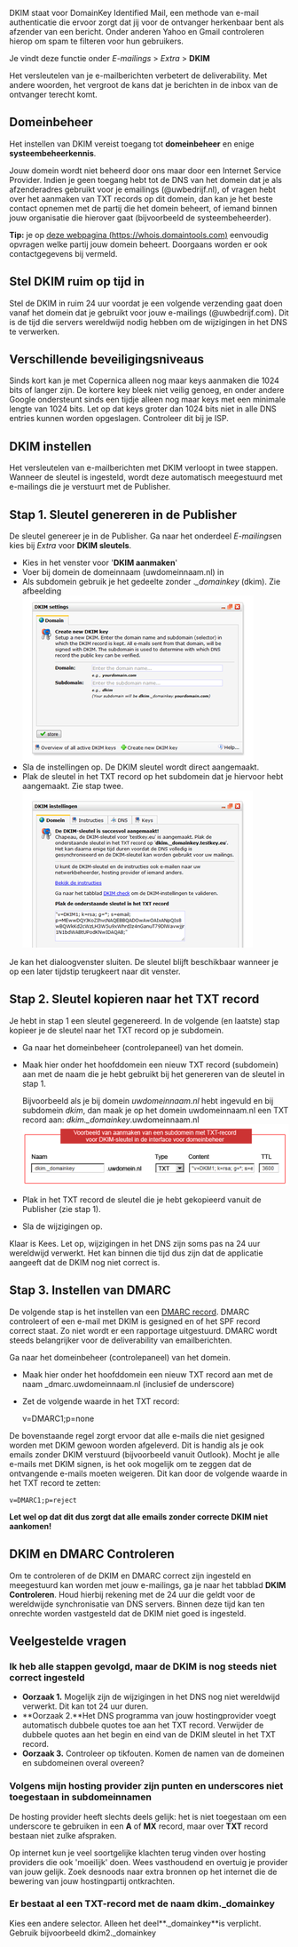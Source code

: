DKIM staat voor DomainKey Identified Mail, een methode van e-mail
authenticatie die ervoor zorgt dat jij voor de ontvanger herkenbaar bent
als afzender van een bericht. Onder anderen Yahoo en Gmail controleren
hierop om spam te filteren voor hun gebruikers.

Je vindt deze functie onder *E-mailings* \> *Extra* \> **DKIM**

Het versleutelen van je e-mailberichten verbetert de deliverability. Met
andere woorden, het vergroot de kans dat je berichten in de inbox van de
ontvanger terecht komt.

Domeinbeheer
------------

Het instellen van DKIM vereist toegang tot **domeinbeheer** en enige
**systeembeheerkennis**.

Jouw domein wordt niet beheerd door ons maar door een Internet Service
Provider. Indien je geen toegang hebt tot de DNS van het domein dat je
als afzenderadres gebruikt voor je emailings (@uwbedrijf.nl), of vragen
hebt over het aanmaken van TXT records op dit domein, dan kan je het
beste contact opnemen met de partij die het domein beheert, of iemand
binnen jouw organisatie die hierover gaat (bijvoorbeeld de
systeembeheerder).

**Tip:** je op [deze webpagina
(https://whois.domaintools.com)](https://whois.domaintools.com "Domeingegevens opvragen")
eenvoudig opvragen welke partij jouw domein beheert. Doorgaans worden
er ook contactgegevens bij vermeld.

Stel DKIM ruim op tijd in
-------------------------

Stel de DKIM in ruim 24 uur voordat je een volgende verzending gaat doen
vanaf het domein dat je gebruikt voor jouw e-mailings (@uwbedrijf.com).
Dit is de tijd die servers wereldwijd nodig hebben om de wijzigingen in
het DNS te verwerken.

Verschillende beveiligingsniveaus
---------------------------------

Sinds kort kan je met Copernica alleen nog maar keys aanmaken die 1024
bits of langer zijn. De kortere key bleek niet veilig genoeg, en onder
andere Google ondersteunt sinds een tijdje alleen nog maar keys met een
minimale lengte van 1024 bits. Let op dat keys groter dan 1024 bits niet
in alle DNS entries kunnen worden opgeslagen. Controleer dit bij je ISP.

DKIM instellen
--------------

Het versleutelen van e-mailberichten met DKIM verloopt in twee stappen.
Wanneer de sleutel is ingesteld, wordt deze automatisch meegestuurd met
e-mailings die je verstuurt met de Publisher.

Stap 1. Sleutel genereren in de Publisher
-----------------------------------------

De sleutel genereer je in de Publisher. Ga naar het onderdeel
*E-mailings*en kies bij *Extra* voor **DKIM sleutels**.

-   Kies in het venster voor '**DKIM aanmaken**'
-   Voer bij domein de domeinnaam (uwdomeinnaam.nl) in
-   Als subdomein gebruik je het gedeelte zonder .*\_domainkey* (dkim).
    Zie afbeelding\
     ![](../images/generatekey.png)
-   Sla de instellingen op. De DKIM sleutel wordt direct aangemaakt.
-   Plak de sleutel in het TXT record op het subdomein dat je hiervoor
    hebt aangemaakt. Zie stap twee.\
     ![](../images/DKIM_keyisgenerated.png)

Je kan het dialoogvenster sluiten. De sleutel blijft beschikbaar wanneer
je op een later tijdstip terugkeert naar dit venster.

Stap 2. Sleutel kopieren naar het TXT record
--------------------------------------------

Je hebt in stap 1 een sleutel gegenereerd. In de volgende (en laatste)
stap kopieer je de sleutel naar het TXT record op je subdomein.

-   Ga naar het domeinbeheer (controlepaneel) van het domein.
-   Maak hier onder het hoofddomein een nieuw TXT record (subdomein) aan
    met de naam die je hebt gebruikt bij het genereren van de sleutel in
    stap 1.

    Bijvoorbeeld als je bij domein *uwdomeinnaam.nl* hebt ingevuld en
    bij subdomein *dkim*, dan maak je op het domein uwdomeinnaam.nl een
    TXT record aan: *dkim.\_domainkey*.uwdomeinnaam.nl\
     ![](../images/DKIM-DNS.png)

-   Plak in het TXT record de sleutel die je hebt gekopieerd vanuit de
    Publisher (zie stap 1).
-   Sla de wijzigingen op.

Klaar is Kees. Let op, wijzigingen in het DNS zijn soms pas na 24 uur
wereldwijd verwerkt. Het kan binnen die tijd dus zijn dat de applicatie
aangeeft dat de DKIM nog niet correct is. 

Stap 3. Instellen van DMARC
---------------------------

De volgende stap is het instellen van een [DMARC
record](https://www.dmarc.org "DMARC website"). DMARC controleert of een
e-mail met DKIM is gesigned en of het SPF record correct staat. Zo niet
wordt er een rapportage uitgestuurd. DMARC wordt steeds belangrijker
voor de deliverability van emailberichten.

Ga naar het domeinbeheer (controlepaneel) van het domein.

-   Maak hier onder het hoofddomein een nieuw TXT record aan met de naam
    \_dmarc.uwdomeinnaam.nl (inclusief de underscore)
-   Zet de volgende waarde in het TXT record:

    v=DMARC1;p=none

De bovenstaande regel zorgt ervoor dat alle e-mails die niet gesigned
worden met DKIM gewoon worden afgeleverd. Dit is handig als je ook
emails zonder DKIM verstuurd (bijvoorbeeld vanuit Outlook). Mocht je
alle e-mails met DKIM signen, is het ook mogelijk om te zeggen dat de
ontvangende e-mails moeten weigeren. Dit kan door de volgende waarde in
het TXT record te zetten:

    v=DMARC1;p=reject

**Let wel op dat dit dus zorgt dat alle emails zonder correcte DKIM niet
aankomen!**

DKIM en DMARC Controleren
-------------------------

Om te controleren of de DKIM en DMARC correct zijn ingesteld en
meegestuurd kan worden met jouw e-mailings, ga je naar het tabblad
**DKIM Controleren**. Houd hierbij rekening met de 24 uur die geldt voor
de wereldwijde synchronisatie van DNS servers. Binnen deze tijd kan ten
onrechte worden vastgesteld dat de DKIM niet goed is ingesteld.

Veelgestelde vragen
-------------------

### Ik heb alle stappen gevolgd, maar de DKIM is nog steeds niet correct ingesteld

-   **Oorzaak 1.** Mogelijk zijn de wijzigingen in het DNS nog niet
    wereldwijd verwerkt. Dit kan tot 24 uur duren.
-   **Oorzaak 2.**Het DNS programma van jouw hostingprovider voegt
    automatisch dubbele quotes toe aan het TXT record. Verwijder de
    dubbele quotes aan het begin en eind van de DKIM sleutel in het TXT
    record.
-   **Oorzaak 3.** Controleer op tikfouten. Komen de namen van de
    domeinen en subdomeinen overal overeen?

### Volgens mijn hosting provider zijn punten en underscores niet toegestaan in subdomeinnamen

De hosting provider heeft slechts deels gelijk: het is niet toegestaan
om een underscore te gebruiken in een **A** of **MX** record, maar over
**TXT** record bestaan niet zulke afspraken.

Op internet kun je veel soortgelijke klachten terug vinden over hosting
providers die ook 'moeilijk' doen. Wees vasthoudend en overtuig je
provider van jouw gelijk. Zoek desnoods naar extra bronnen op het
internet die de bewering van jouw hostingpartij ontkrachten.

### Er bestaat al een TXT-record met de naam dkim.\_domainkey

Kies een andere selector. Alleen het deel**.\_domainkey**is verplicht.
Gebruik bijvoorbeeld dkim2.\_domainkey
